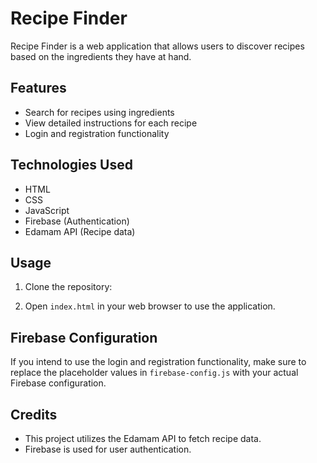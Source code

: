 # Recipe Finder

Recipe Finder is a web application that allows users to discover recipes based on the ingredients they have at hand.

## Features

- Search for recipes using ingredients
- View detailed instructions for each recipe
- Login and registration functionality

## Technologies Used

- HTML
- CSS
- JavaScript
- Firebase (Authentication)
- Edamam API (Recipe data)

## Usage

1. Clone the repository:
   
2. Open `index.html` in your web browser to use the application.

## Firebase Configuration

If you intend to use the login and registration functionality, make sure to replace the placeholder values in `firebase-config.js` with your actual Firebase configuration.

## Credits

- This project utilizes the Edamam API to fetch recipe data.
- Firebase is used for user authentication.
